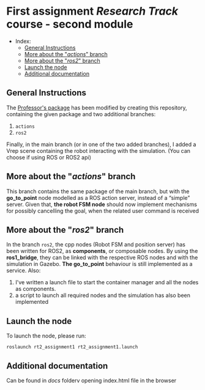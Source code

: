 # First assignment _Research Track_ course - second module 

- Index:
  - [General Instructions](#general-instructions)
  - [More about the "_actions_" branch](#more-about-the-actions-branch)
  - [More about the "_ros2_" branch](#more-about-the-ros2-branch)
  - [Launch the node](#launch-the-node)
  - [Additional documentation](#additional-documentation)
## General Instructions

The [Professor's package](https://github.com/CarmineD8/rt2_assignment1) has been modified by creating this repository, containing the given package and two additional branches:

1. `actions` 
2. `ros2`

Finally, in the main branch (or in one of the two added branches), I added a Vrep scene containing the robot interacting with the simulation. (You can choose if using ROS or ROS2 api)

## More about the "_actions_" branch

This branch contains the same package of the main branch, but with the **go_to_point** node modelled as a ROS action server, instead of a “simple” server.
Given that, **the robot FSM node** should now implement mechanisms for possibly cancelling the goal, when the related user command is received

## More about the "_ros2_" branch

In the branch `ros2`, the cpp nodes (Robot FSM and position server) has been written for ROS2, as **components**, or composable nodes. By using the **ros1_bridge**, they can be linked with the respective ROS nodes and with the simulation in Gazebo. **The go_to_point** behaviour is still implemented as a service.
Also:

1. I've written a  launch file to start the container manager and all the nodes as components.
2. a script to launch all required nodes and the simulation has also been implemented

## Launch the node 

To launch the node, please run:
```
roslaunch rt2_assignment1 rt2_assignment1.launch
```
## Additional documentation

Can be found in *docs* folderv opening index.html file in the browser
